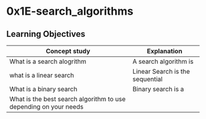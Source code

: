 # 0x1E-search_algorithms
## Learning Objectives

| Concept study |  Explanation  |
| ------------- | ------------- |
| What is a search alogrithm  | A search algorithm is  |
| what is a linear search  | Linear Search is the sequential |
| What is a binary search  | Binary search is a |
| What is the best search algorithm to use depending on your needs | 
